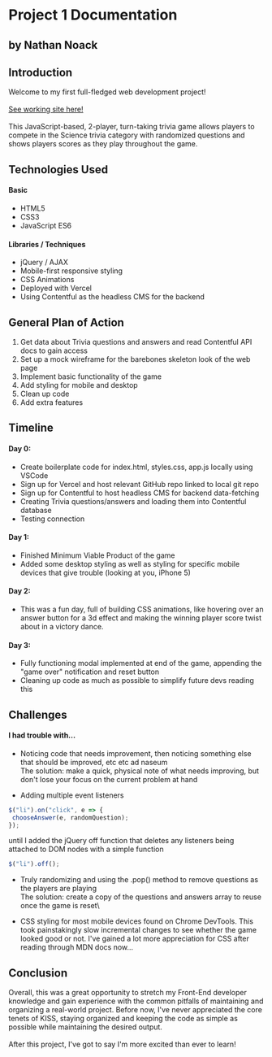 # Project 1 Documentation
## by Nathan Noack


## Introduction
Welcome to my first full-fledged web development project!\
\
[See working site here!](https://seir-penguin-project-1-roan.vercel.app)\
\
This JavaScript-based, 2-player, turn-taking trivia game allows players to compete in the Science trivia category with randomized questions and shows players scores as they play throughout the game.


## Technologies Used
#### Basic
 - HTML5
 - CSS3
 - JavaScript ES6

 #### Libraries / Techniques
 - jQuery / AJAX
 - Mobile-first responsive styling
 - CSS Animations
 - Deployed with Vercel
 - Using Contentful as the headless CMS for the backend


## General Plan of Action
1. Get data about Trivia questions and answers and read Contentful API docs to gain access
2. Set up a mock wireframe for the barebones skeleton look of the web page
3. Implement basic functionality of the game
4. Add styling for mobile and desktop
5. Clean up code
6. Add extra features


## Timeline
#### Day 0:
 - Create boilerplate code for index.html, styles.css, app.js locally using VSCode
 - Sign up for Vercel and host relevant GitHub repo linked to local git repo
 - Sign up for Contentful to host headless CMS for backend data-fetching
 - Creating Trivia questions/answers and loading them into Contentful database
 - Testing connection

#### Day 1:
 - Finished Minimum Viable Product of the game
 - Added some desktop styling as well as styling for specific mobile devices that give trouble (looking at you, iPhone 5)

 #### Day 2:
 - This was a fun day, full of building CSS animations, like hovering over an answer button for a 3d effect and making the winning player score twist about in a victory dance.

 #### Day 3:
 - Fully functioning modal implemented at end of the game, appending the "game over" notification and reset button
 - Cleaning up code as much as possible to simplify future devs reading this


## Challenges
#### I had trouble with...
- Noticing code that needs improvement, then noticing something else that should be improved, etc etc ad naseum\
 The solution: make a quick, physical note of what needs improving, but don't lose your focus on the current problem at hand

- Adding multiple event listeners
 ```js
$("li").on("click", e => {
  chooseAnswer(e, randomQuestion);
});
 ```
 until I added the jQuery off function that deletes any listeners being attached to DOM nodes with a simple function
 ```js
$("li").off();
 ```
 - Truly randomizing and using the .pop() method to remove questions as the players are playing\
 The solution: create a copy of the questions and answers array to reuse once the game is reset\

 - CSS styling for most mobile devices found on Chrome DevTools. This took painstakingly slow incremental changes to see whether the game looked good or not. I've gained a lot more appreciation for CSS after reading through MDN docs now...

## Conclusion
Overall, this was a great opportunity to stretch my Front-End developer knowledge and gain experience with the common pitfalls of maintaining and organizing a real-world project. Before now, I've never appreciated the core tenets of KISS, staying organized and keeping the code as simple as possible while maintaining the desired output.\
\
After this project, I've got to say I'm more excited than ever to learn!
